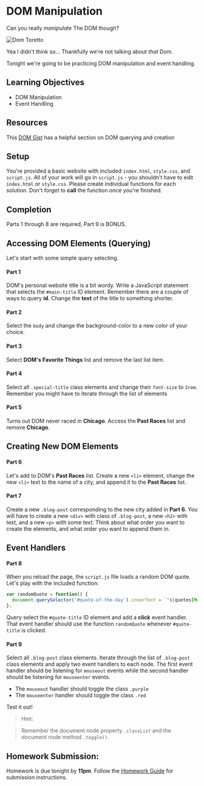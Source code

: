 # DOM Manipulation

Can you really *manipulate* The DOM though?

![Dom Toretto](https://i.giphy.com/uAo1LNpBnhhIc.gif)

Yea I didn't think so... Thankfully we're not talking about *that* Dom.

Tonight we're going to be practicing DOM manipulation and event handling.

## Learning Objectives
- DOM Manipulation
- Event Handling

## Resources
This [DOM Gist](https://gist.github.com/thegitfather/9c9f1a927cd57df14a59c268f118ce86) has a helpful section on DOM querying and creation

## Setup
You're provided a basic website with included `index.html`, `style.css`, and `script.js`. All of your work will go in `script.js` - you shouldn't have to edit `index.html` or `style.css`. Please create individual functions for each solution. Don't forget to **call** the function once you're finished.

## Completion
Parts 1 through 8 are required, Part 9 is BONUS.

## Accessing DOM Elements (Querying)
Let's start with some simple query selecting.

#### Part 1
DOM's personal website title is a bit wordy. Write a JavaScript statement that selects the `#main-title` ID element. Remember there are a couple of ways to query **id**. Change the **text** of the title to something shorter.

#### Part 2
Select the `body` and change the background-color to a new color of your choice.

#### Part 3
Select **DOM's Favorite Things** list and remove the last list item.

#### Part 4
Select all `.special-title` class elements and change their `font-size` to `2rem`. Remember you might have to iterate through the list of elements

#### Part 5
Turns out DOM never raced in **Chicago**. Access the **Past Races** list and remove **Chicago**.

## Creating New DOM Elements

#### Part 6
Let's add to DOM's **Past Races** list. Create a new `<li>` element, change the new `<li>` text to the name of a city, and append it to the **Past Races** list.

#### Part 7
Create a new `.blog-post` corresponding to the new city added in **Part 6**. You will have to create a new `<div>` with class of `.blog-post`, a new `<h2>` with text, and a new `<p>` with some text. Think about what order you want to create the elements, and what order you want to append them in.

## Event Handlers

#### Part 8
When you reload the page, the `script.js` file loads a random DOM quote. Let's play with the included function:

```javascript
var randomQuote = function() {
  document.querySelector('#quote-of-the-day').innerText = `"${quotes[Math.floor(Math.random() * quotes.length)]}"`;
};
```

Query select the `#quote-title` ID element and add a **click** event handler. That event handler should use the function `randomQuote` whenever `#quote-title` is clicked.

#### Part 9
Select all `.blog-post` class elements. Iterate through the list of `.blog-post` class elements and apply two event handlers to each node. The first event handler should be listening for `mouseout` events while the second handler should be listening for `mouseenter` events.

- The `mouseout` handler should toggle the class `.purple`
- The `mouseenter` handler should toggle the class `.red`

Test it out!

> Hint:

> Remember the document node property `.classList` and the document node method `.toggle()`.


## Homework Submission:

Homework is due tonight by **11pm**. Follow the [Homework Guide](https://git.generalassemb.ly/nyc-wdi-fisher/student-resources/blob/master/homework-guide.md) for submission instructions.